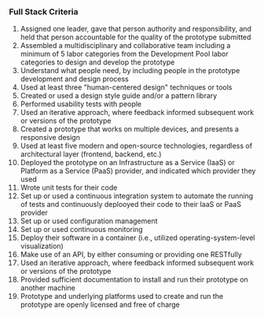 ### Full Stack Criteria

1. Assigned one leader, gave that person authority and responsibility, and held that person accountable for the quality of the prototype submitted
2. Assembled a multidisciplinary and collaborative team including a minimum of 5 labor categories from the Development Pool labor categories to design and develop the prototype
3. Understand what people need, by including people in the prototype development and design process
4. Used at least three "human-centered design" techniques or tools
5. Created or used a design style guide and/or a pattern library
6. Performed usability tests with people
7. Used an iterative approach, where feedback informed subsequent work or versions of the prototype
8. Created a prototype that works on multiple devices, and presents a responsive design
9. Used at least five modern and open-source technologies, regardless of architectural layer (frontend, backend, etc.)
10. Deployed the prototype on an Infrastructure as a Service (IaaS) or Platform as a Service (PaaS) provider, and indicated which provider they used
11. Wrote unit tests for their code
12. Set up or used a continuous integration system to automate the running of tests and continuously deplooyed their code to their IaaS or PaaS provider
13. Set up or used configuration management
14. Set up or used continuous monitoring
15. Deploy their software in a container (i.e., utilized operating-system-level visualization)
16. Make use of an API, by either consuming or providing one RESTfully
17. Used an iterative approach, where feedback informed subsequent work or versions of the prototype
18. Provided sufficient documentation to install and run their prototype on another machine
19. Prototype and underlying platforms used to create and run the prototype are openly licensed and free of charge
